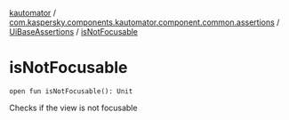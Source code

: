 [kautomator](../../index.md) / [com.kaspersky.components.kautomator.component.common.assertions](../index.md) / [UiBaseAssertions](index.md) / [isNotFocusable](./is-not-focusable.md)

# isNotFocusable

`open fun isNotFocusable(): Unit`

Checks if the view is not focusable

